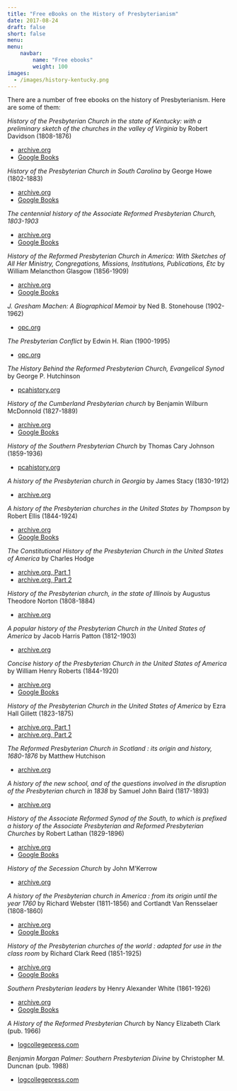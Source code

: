 ```yaml
---
title: "Free eBooks on the History of Presbyterianism"
date: 2017-08-24
draft: false
short: false
menu:
menu:
    navbar:
        name: "Free ebooks"
        weight: 100
images:
  - /images/history-kentucky.png
---
```



There are a number of free ebooks on the history of Presbyterianism. Here are some of them:


<span class="lead"><i class="fa fa-book text-warning" aria-hidden="true"></i> _History of the Presbyterian Church in the state of Kentucky: with a preliminary sketch of the churches in the valley of Virginia_ by Robert Davidson (1808-1876)</span>

* [archive.org](https://archive.org/details/historyofpresbyt00davi)
* [Google Books](https://books.google.com/books?id=EDaPaqx6lCAC)

<span class="lead"><i class="fa fa-book text-warning" aria-hidden="true"></i> _History of the Presbyterian Church in South Carolina_ by  George Howe (1802-1883)</span>

* [archive.org](https://archive.org/details/cu31924052251646)
* [Google Books](https://books.google.com/books?id=M-UqAAAAYAAJ)

<span class="lead"><i class="fa fa-book text-warning" aria-hidden="true"></i> _The centennial history of the Associate Reformed Presbyterian Church, 1803-1903_ </span>

* [archive.org](https://archive.org/details/centennialhistor00asso)
* [Google Books](https://books.google.com/books?id=eco5AQAAMAAJ)

<span class="lead"><i class="fa fa-book text-warning" aria-hidden="true"></i> _History of the Reformed Presbyterian Church in America: With Sketches of All Her Ministry, Congregations, Missions, Institutions, Publications, Etc_ by William Melancthon Glasgow (1856-1909)</span>

* [archive.org](https://archive.org/details/historyofrefor00glas)
* [Google Books](https://books.google.com/books?id=FiJNAAAAYAAJ&source=gbs_similarbooks)

<span class="lead"><i class="fa fa-book text-warning" aria-hidden="true"></i> _J. Gresham Machen: A Biographical Memoir_ by Ned B. Stonehouse (1902-1962)</span>

* [opc.org](https://store.opc.org/SearchResults.asp?Cat=1823)

<span class="lead"><i class="fa fa-book text-warning" aria-hidden="true"></i> _The Presbyterian Conflict_ by Edwin H. Rian (1900-1995)</span>

* [opc.org](https://store.opc.org/SearchResults.asp?Cat=1823)

<span class="lead"><i class="fa fa-book text-warning" aria-hidden="true"></i> _The History Behind the Reformed Presbyterian Church, Evangelical Synod_ by George P. Hutchinson</span>

* [pcahistory.org](http://pcahistory.org/findingaids/rpces/history/index.html)

<span class="lead"><i class="fa fa-book text-warning" aria-hidden="true"></i> _History of the Cumberland Presbyterian church_ by Benjamin Wilburn McDonnold (1827-1889)</span>

* [archive.org](https://archive.org/details/historyofcumber00mcdo)
* [Google Books](https://books.google.com/books?id=qtFLAAAAMAAJ)

<span class="lead"><i class="fa fa-book text-warning" aria-hidden="true"></i> _History of the Southern Presbyterian Church_ by Thomas Cary Johnson (1859-1936)</span>

* [pcahistory.org](http://www.pcahistory.org/findingaids/pcus/index.html)

<span class="lead"><i class="fa fa-book text-warning" aria-hidden="true"></i> _A history of the Presbyterian church in Georgia_ by James Stacy (1830-1912)</span>

* [archive.org](https://archive.org/details/historyofpres00stac)

<span class="lead"><i class="fa fa-book text-warning" aria-hidden="true"></i> _A history of the Presbyterian churches in the United States by Thompson_ by Robert Ellis (1844-1924)</span>

* [archive.org](https://archive.org/details/historyofpresbyt00thom)
* [Google Books](https://books.google.com/books?id=Ijr1xqPWv1cC)

<span class="lead"><i class="fa fa-book text-warning" aria-hidden="true"></i> _The Constitutional History of the Presbyterian Church in the United States of America_ by Charles Hodge</span>

* [archive.org, Part 1](https://archive.org/details/constitutionalh00hodggoog)
* [archive.org, Part 2](https://archive.org/details/constitutionalh03hodggoog)

<span class="lead"><i class="fa fa-book text-warning" aria-hidden="true"></i> _History of the Presbyterian church, in the state of Illinois_ by Augustus Theodore Norton (1808-1884)</span>

* [archive.org](https://archive.org/details/historyofpresb00nort)

<span class="lead"><i class="fa fa-book text-warning" aria-hidden="true"></i> _A popular history of the Presbyterian Church in the United States of America_ by Jacob Harris Patton (1812-1903)</span>

* [archive.org](https://archive.org/details/popularhistoryo00patt)

<span class="lead"><i class="fa fa-book text-warning" aria-hidden="true"></i> _Concise history of the Presbyterian Church in the United States of America_ by William Henry Roberts (1844-1920)</span>

* [archive.org](https://archive.org/details/concisehistoryof00rob)
* [Google Books](https://books.google.com/books?id=eZE9AAAAYAAJ)

<span class="lead"><i class="fa fa-book text-warning" aria-hidden="true"></i> _History of the Presbyterian Church in the United States of America_
by Ezra Hall Gillett (1823-1875)</span>

* [archive.org, Part 1](https://archive.org/details/historyofpresbyt187301gill)
* [archive.org, Part 2](https://archive.org/details/historyofpresbyt02gill)

<span class="lead"><i class="fa fa-book text-warning" aria-hidden="true"></i> _The Reformed Presbyterian Church in Scotland : its origin and history, 1680-1876_ by Matthew Hutchison</span>

* [archive.org](https://archive.org/details/reformpresbyter00hutcuoft)

<span class="lead"><i class="fa fa-book text-warning" aria-hidden="true"></i> _A history of the new school, and of the questions involved in the disruption of the Presbyterian church in 1838_ by Samuel John Baird (1817-1893)</span>

* [archive.org](https://archive.org/details/historyofnews00bair)

<span class="lead"><i class="fa fa-book text-warning" aria-hidden="true"></i> _History of the Associate Reformed Synod of the South, to which is prefixed a history of the Associate Presbyterian and Reformed Presbyterian Churches_ by Robert Lathan (1829-1896)</span>

* [archive.org](https://archive.org/details/historyofassocia00lath)
* [Google Books](https://books.google.com/books?id=-mZHAQAAMAAJ)

<span class="lead"><i class="fa fa-book text-warning" aria-hidden="true"></i> _History of the Secession Church_ by John M'Kerrow</span>

* [archive.org](https://archive.org/details/historysecessio00mkegoog)

<span class="lead"><i class="fa fa-book text-warning" aria-hidden="true"></i> _A history of the Presbyterian church in America : from its origin until the year 1760_ by Richard Webster (1811-1856) and Cortlandt Van Rensselaer (1808-1860)</span>

* [archive.org](https://archive.org/details/cu31924029470287)
* [Google Books](https://books.google.com/books?id=NUlnMpHqpA8C)

<span class="lead"><i class="fa fa-book text-warning" aria-hidden="true"></i> _History of the Presbyterian churches of the world : adapted for use in the class room_ by Richard Clark Reed (1851-1925)</span>

* [archive.org](https://archive.org/details/historyofpresbyt1915reed)
* [Google Books](https://books.google.com/books?id=0Xw9AAAAYAAJ)

<span class="lead"><i class="fa fa-book text-warning" aria-hidden="true"></i> _Southern Presbyterian leaders_ by Henry Alexander White (1861-1926)

* [archive.org](https://archive.org/details/southernpresbyte00whit)
* [Google Books](https://books.google.com/books?id=Sb44AAAAMAAJ)

<span class="lead"><i class="fa fa-book text-warning" aria-hidden="true"></i> _A History of the Reformed Presbyterian Church_ by Nancy Elizabeth Clark (pub. 1966)

* [logcollegepress.com](https://www.logcollegepress.com/dissertations-and-theses)

<span class="lead"><i class="fa fa-book text-warning" aria-hidden="true"></i> _Benjamin Morgan Palmer: Southern Presbyterian Divine_ by Christopher M. Duncnan (pub. 1988)

* [logcollegepress.com](https://www.logcollegepress.com/dissertations-and-theses)

